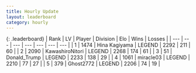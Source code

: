 ```yaml
---
title: Hourly Update
layout: leaderboard
category: hourly
---
```


{: .leaderboard}
| Rank | LV | Player | Division | Elo | Wins | Losses |
| --- | --- | --- | --- | --- | --- | --- |
| <span data-change="0">1</span> | 1474 | <span title="ID: 315148">Hina Kagiyama</span> | LEGEND | <span data-change="0">2292</span> | <span data-change="3">211</span> | <span data-change="1">60</span> |
| <span data-change="0">2</span> | 2090 | <span title="ID: 164871">KawashiroNitori</span> | LEGEND | <span data-change="0">2268</span> | <span data-change="0">174</span> | <span data-change="0">61</span> |
| <span data-change="0">3</span> | 51 | <span title="ID: 515520">Donald_Trump</span> | LEGEND | <span data-change="0">2233</span> | <span data-change="0">138</span> | <span data-change="0">29</span> |
| <span data-change="0">4</span> | 1061 | <span title="ID: 416373">miracle03</span> | LEGEND | <span data-change="0">2210</span> | <span data-change="0">77</span> | <span data-change="0">27</span> |
| <span data-change="0">5</span> | 379 | <span title="ID: 336637">Ghost2772</span> | LEGEND | <span data-change="0">2206</span> | <span data-change="0">74</span> | <span data-change="0">19</span> |